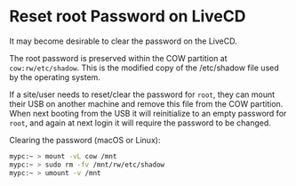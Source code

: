 # Reset root Password on LiveCD

It may become desirable to clear the password on the LiveCD.

The root password is preserved within the COW partition at `cow:rw/etc/shadow`. This is the
modified copy of the /etc/shadow file used by the operating system.

If a site/user needs to reset/clear the password for `root`, they can mount their USB on another
machine and remove this file from the COW partition. When next booting from the USB it will
reinitialize to an empty password for `root`, and again at next login it will require the password
to be changed.

Clearing the password (macOS or Linux):

```bash
mypc:~ > mount -vL cow /mnt
mypc:~ > sudo rm -fv /mnt/rw/etc/shadow
mypc:~ > umount -v /mnt
```
